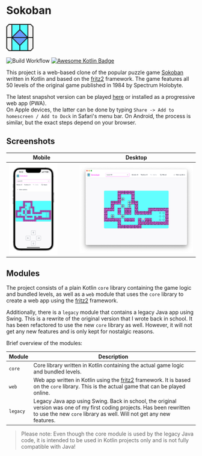 # Sokoban

<img src="./assets/Logo.svg" width="72">

![Build Workflow](https://github.com/haukesomm/Sokoban/actions/workflows/build-and-deploy.yml/badge.svg)
[![Awesome Kotlin Badge](https://kotlin.link/awesome-kotlin.svg)](https://github.com/KotlinBy/awesome-kotlin)

This project is a web-based clone of the popular puzzle game [Sokoban](https://de.wikipedia.org/wiki/Sokoban) written
in Kotlin and based on the [fritz2](https://fritz2.dev) framework. The game features all 50 levels of the original
game published in 1984 by Spectrum Holobyte.

The latest snapshot version can be played [here](https://sokoban.haukesomm.de) or installed as a progressive web app (PWA).  
On Apple devices, the latter can be done by typing `Share -> Add to homescreen / Add to Dock` in Safari's menu bar.
On Android, the process is similar, but the exact steps depend on your browser.

## Screenshots

| Mobile                                                  | Desktop                                                   |
|---------------------------------------------------------|-----------------------------------------------------------|
| <img src="./assets/screenshot-mobile.png" width="75%"/> | <img src="./assets/screenshot-desktop.png"/> |

## Modules

The project consists of a plain Kotlin `core` library containing the game logic and bundled levels, as well as a
`web` module that uses the `core` library to create a web app using the [fritz2](https://fritz2.dev) framework.

Additionally, there is a `legacy` module that contains a legacy Java app using Swing. This is a rewrite of the original
version that I wrote back in school. It has been refactored to use the new `core` library as well. However, it will
not get any new features and is only kept for nostalgic reasons.

Brief overview of the modules:

| Module   | Description                                                                                                                                                                                     |
|----------|-------------------------------------------------------------------------------------------------------------------------------------------------------------------------------------------------|
| `core`   | Core library written in Kotlin containing the actual game logic and bundled levels.                                                                                                             |
| `web`    | Web app written in Kotlin using the [fritz2](https://fritz2.dev) framework. It is based on the `core` library. This is the actual game that can be played online.                               |
| `legacy` | Legacy Java app using Swing. Back in school, the original version was one of my first coding projects. Has been rewritten to use the new `core` library as well. Will not get any new features. |

> Please note: Even though the core module is used by the legacy Java code, it is intended to be used in Kotlin
> projects only and is not fully compatible with Java!